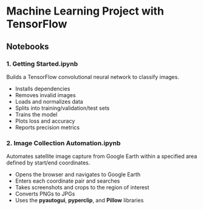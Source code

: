 # Machine Learning Project with TensorFlow

## Notebooks

### 1. Getting Started.ipynb  
Builds a TensorFlow convolutional neural network to classify images.  
- Installs dependencies  
- Removes invalid images  
- Loads and normalizes data  
- Splits into training/validation/test sets  
- Trains the model  
- Plots loss and accuracy  
- Reports precision metrics  

### 2. Image Collection Automation.ipynb  
Automates satellite image capture from Google Earth within a specified area defined by start/end coordinates.  
- Opens the browser and navigates to Google Earth  
- Enters each coordinate pair and searches  
- Takes screenshots and crops to the region of interest  
- Converts PNGs to JPGs  
- Uses the **pyautogui**, **pyperclip**, and **Pillow** libraries  

